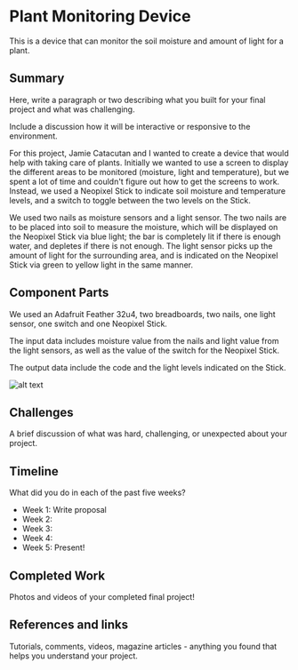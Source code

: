# Plant Monitoring Device

This is a device that can monitor the soil moisture and amount of light for a plant.


## Summary

Here, write a paragraph or two describing what you built for your final project and what was challenging. 

Include a discussion how it will be interactive or responsive to the environment.

For this project, Jamie Catacutan and I wanted to create a device that would help with taking care of plants. Initially we wanted to use a screen to display the different areas to be monitored (moisture, light and temperature), but we spent a lot of time and couldn't figure out how to get the screens to work. Instead, we used a Neopixel Stick to indicate soil moisture and temperature levels, and a switch to toggle between the two levels on the Stick.

We used two nails as moisture sensors and a light sensor. The two nails are to be placed into soil to measure the moisture, which will be displayed on the Neopixel Stick via blue light; the bar is completely lit if there is enough water, and depletes if there is not enough. The light sensor picks up the amount of light for the surrounding area, and is indicated on the Neopixel Stick via green to yellow light in the same manner.

## Component Parts

We used an Adafruit Feather 32u4, two breadboards, two nails, one light sensor, one switch and one Neopixel Stick.

The input data includes moisture value from the nails and light value from the light sensors, as well as the value of the switch for the Neopixel Stick.

The output data include the code and the light levels indicated on the Stick.

![alt text](https://github.com/gdai98/p-and-e-final-project-spring-2018/diagram.jpg)

## Challenges

A brief discussion of what was hard, challenging, or unexpected about your project.

## Timeline

What did you do in each of the past five weeks?

- Week 1: Write proposal
- Week 2: 
- Week 3:
- Week 4:
- Week 5: Present!

## Completed Work

Photos and videos of your completed final project!

## References and links

Tutorials, comments, videos, magazine articles - anything you found that helps you understand your project.
